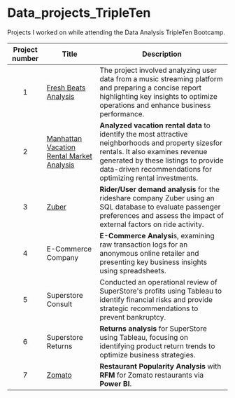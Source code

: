 # Data_projects_TripleTen

Projects I worked on while attending the Data Analysis TripleTen Bootcamp.


| Project number | Title | Description |
| :-----------: | ----------- |----------- |
| 1 | [Fresh Beats Analysis](https://github.com/Janna-Gomez/Data_projects_TripleTen/tree/main/Fresh%20Beats)| The project involved analyzing user data from a music streaming platform and preparing a concise report highlighting key insights to optimize operations and enhance business performance.|
| 2 | [ Manhattan Vacation Rental Market Analysis](Manhattan%20Vacation%20Rentals.md)| **Analyzed vacation rental data** to identify the most attractive neighborhoods and property sizesfor rentals. It also examines revenue generated by these listings to provide data-driven recommendations for optimizing rental investments. |
| 3 | [Zuber](https://github.com/Janna-Gomez/Data_projects_TripleTen/blob/main/Zuber)| **Rider/User demand analysis** for the rideshare company Zuber using an SQL database to evaluate passenger preferences and assess the impact of external factors on ride activity. |
| 4 | E-Commerce Company | **E-Commerce Analysi**s, examining raw transaction logs for an anonymous online retailer and presenting key business insights using spreadsheets.|
| 5 | Superstore Consult | Conducted an operational review of SuperStore's profits using Tableau to identify financial risks and provide strategic recommendations to prevent bankruptcy. |
| 6 | Superstore Returns | **Returns analysis** for SuperStore using Tableau, focusing on identifying product return trends to optimize business strategies. |
| 7 | [Zomato](https://github.com/Janna-Gomez/Data_projects_TripleTen/blob/main/Zomato) | **Restaurant Popularity Analysis** with **RFM** for Zomato restaurants via **Power BI**. |





